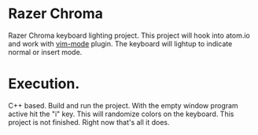 # Razer Chroma
Razer Chroma keyboard lighting project.  This project will hook into atom.io and work with [vim-mode](https://github.com/atom/vim-mode) plugin.  The keyboard will lightup to indicate normal or insert mode.  

# Execution.

C++ based.  Build and run the project.  With the empty window program active hit the "i" key.  This will randomize colors on the keyboard.  This project is not finished.  Right now that's all it does.
